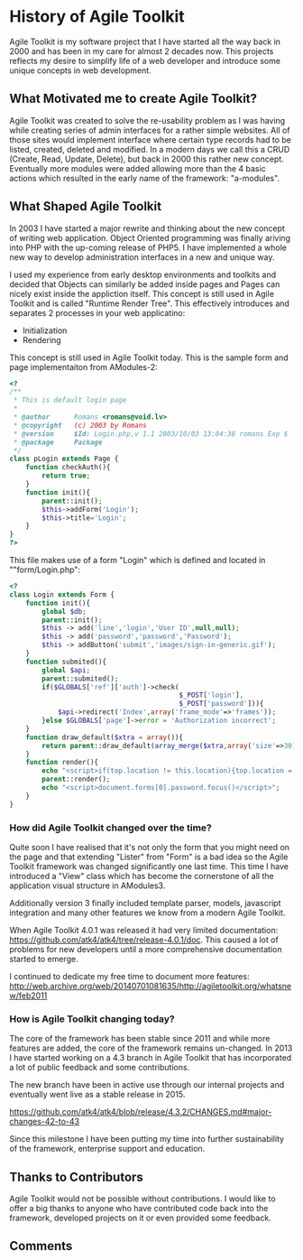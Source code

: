 # History of Agile Toolkit

Agile Toolkit is my software project that I have started all the way back in 2000 and has been in my care for almost 2 decades now. This projects reflects my desire to simplify life of a web developer and introduce some unique concepts in web development.

## What Motivated me to create Agile Toolkit?

Agile Toolkit was created to solve the re-usability problem as I was having while creating series of admin interfaces for a rather simple websites. All of those sites would implement interface where certain type records had to be listed, created, deleted and modified. In a modern days we call this a CRUD (Create, Read, Update, Delete), but back in 2000 this rather new concept. Eventually more modules were added allowing more than the 4 basic actions which resulted in the early name of the framework: "a-modules".

## What Shaped Agile Toolkit

In 2003 I have started a major rewrite and thinking about the new concept of writing web application. Object Oriented programming was finally ariving into PHP with the up-coming release of PHP5. I have implemented a whole new way to develop administration interfaces in a new and unique way. 

I used my experience from early desktop environments and toolkits and decided that Objects can similarly be added inside pages and Pages can nicely exist inside the appliction itself. This concept is still used in Agile Toolkit and is called "Runtime Render Tree". This effectively introduces and separates 2 processes in your web applicatino:

 - Initialization
 - Rendering
 
This concept is still used in Agile Toolkit today. This is the sample form and page implementaiton from AModules-2:

``` php
<?
/**
 * This is default login page
 *
 * @author		Romans <romans@void.lv>
 * @copyright	(c) 2003 by Romans
 * @version		$Id: Login.php,v 1.1 2003/10/03 13:04:38 romans Exp $
 * @package		Package
 */
class pLogin extends Page {
    function checkAuth(){
        return true;
    }
    function init(){
        parent::init();
        $this->addForm('Login');
        $this->title='Login';
    }
}
?>
```

This file makes use of a form "Login" which is defined and located in ""form/Login.php":

``` php
<?
class Login extends Form {
    function init(){
        global $db;
        parent::init();
        $this -> add('line','login','User ID',null,null);
        $this -> add('password','password','Password');
        $this -> addButton('submit','images/sign-in-generic.gif');
    }
    function submited(){
        global $api;
        parent::submited();
        if($GLOBALS['ref']['auth']->check(
                                          $_POST['login'],
                                          $_POST['password'])){
            $api->redirect('Index',array('frame_mode'=>'frames'));
        }else $GLOBALS['page']->error = 'Authorization incorrect';
    }
    function draw_default($xtra = array()){
        return parent::draw_default(array_merge($xtra,array('size'=>30)));
    }
    function render(){
    	echo "<script>if(top.location != this.location){top.location = this.location;}</script>";
        parent::render();
        echo "<script>document.forms[0].password.focus()</script>";
    }
}
```

### How did Agile Toolkit changed over the time?

Quite soon I have realised that it's not only the form that you might need on the page and that extending "Lister" from "Form" is a bad idea so the Agile Toolkit framework was changed significantly one last time. This time I have introduced a "View" class which has become the cornerstone of all the application visual structure in AModules3.

Additionally version 3 finally included template parser, models, javascript integration and many other features we know from a modern Agile Toolkit. 


When Agile Toolkit 4.0.1 was released it had very limited documentation: https://github.com/atk4/atk4/tree/release-4.0.1/doc. This caused a lot of problems for new developers until a more comprehensive documentation started to emerge. 

I continued to dedicate my free time to document more features: http://web.archive.org/web/20140701081635/http://agiletoolkit.org/whatsnew/feb2011

### How is Agile Toolkit changing today?

The core of the framework has been stable since 2011 and while more features are added, the core of the framework remains un-changed. In 2013 I have started working on a 4.3 branch in Agile Toolkit that has incorporated a lot of public feedback and some contributions.


The new branch have been in active use through our internal projects and eventually went live as a stable release in 2015.

https://github.com/atk4/atk4/blob/release/4.3.2/CHANGES.md#major-changes-42-to-43

Since this milestone I have been putting my time into further sustainability of the framework, enterprise support and education. 


## Thanks to Contributors

Agile Toolkit would not be possible without contributions. I would like to offer a big thanks to anyone who have contributed code back into the framework, developed projects on it or even provided some feedback. 

## Comments

<div id="disqus_thread"></div>
<script>
(function() {
var d = document, s = d.createElement('script');

s.src = '//nearlyguru.disqus.com/embed.js';

s.setAttribute('data-timestamp', +new Date());
(d.head || d.body).appendChild(s);
})();
</script>

